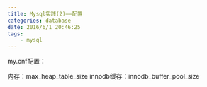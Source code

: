 ```yaml
---
title: Mysql实践(2)——配置
categories: database
date: 2016/6/1 20:46:25
tags:
	- mysql
---
```


my.cnf配置：

内存：max_heap_table_size
innodb缓存：innodb_buffer_pool_size 